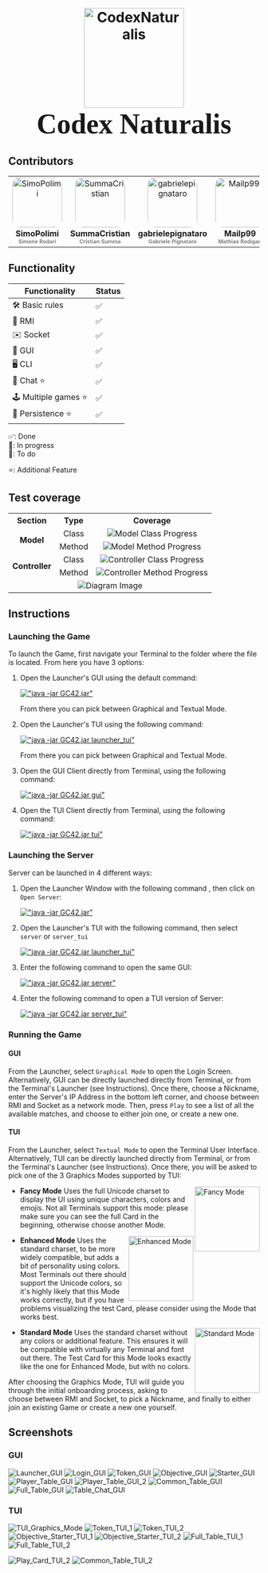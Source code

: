 <h1 align="center">
  <br>
  <img src = "https://github.com/SimoPolimi/ing-sw-2024-rodari-summa-rodigari-pignataro/assets/160849789/8062557e-70be-47f1-aac0-f393496d6ff2" alt="CodexNaturalis" width="200"></a>
  <br>
  <span style="font-family: 'Lucida Handwriting', cursive; font-size: 2em;">Codex Naturalis</span>
  <br>
</h1>

## Contributors

<table>
  <tr>
    <td align="center">
        <div style="width: 100px; height: 100px; border-radius: 15%; overflow: hidden;">
          <img src="https://github.com/SimoPolimi.png" width="100px" alt="SimoPolimi"/>
        </div>
        <a href="https://github.com/SimoPolimi">
            <div style="margin-top: 2px; font-size: 1.2em;">
            <sub><b>SimoPolimi</b></sub>
            </div>
        </a>
        <div style="margin-top: 0; color: grey; font-size: 0.8em;">
          <sub><b>Simone Rodari</b></sub>
        </div>
    </td>
    <td align="center">
        <div style="width: 100px; height: 100px; border-radius: 15%; overflow: hidden;">
            <img src="https://github.com/SummaCristian.png" width="100px;" alt="SummaCristian"/>
        </div>
        <a href="https://github.com/SummaCristian">
        <div style="margin-top: 2px; font-size: 1.2em;">
          <sub><b>SummaCristian</b></sub>
        </div>
      </a>
        <div style="margin-top: 0; color: grey; font-size: 0.8em;">
          <sub><b>Cristian Summa</b></sub>
        </div>
    </td>
    <td align="center">
        <div style="width: 100px; height: 100px; border-radius: 15%; overflow: hidden;">
            <img src="https://github.com/gabrielepignataro.png" width="100px;" alt="gabrielepignataro"/>
        </div>
        <a href="https://github.com/gabrielepignataro">
        <div style="margin-top: 2px; font-size: 1.2em;">
          <sub><b>gabrielepignataro</b></sub>
        </div>
      </a>
        <div style="margin-top: 0; color: grey; font-size: 0.8em;">
          <sub><b>Gabriele Pignataro</b></sub>
        </div>
    </td>
    <td align="center">
        <div style="width: 100px; height: 100px; border-radius: 15%; overflow: hidden;">
            <img src="https://github.com/Mailp99.png" width="100px;" alt="Mailp99"/>
        </div>
        <a href="https://github.com/Mailp99">
        <div style="margin-top: 2px; font-size: 1.2em;">
          <sub><b>Mailp99</b></sub>
        </div>
      </a>
        <div style="margin-top: 0; color: grey; font-size: 0.8em;">
          <sub><b>Mathias Rodigari</b></sub>
        </div>
    </td>
  </tr>
</table>



## Functionality
| Functionality       | Status    |
|---------------------|---------  |
| 🛠️ Basic rules      | ✅       |
| 🛜 RMI              | ✅       |
| ✉️ Socket           | ✅       |
| 🎨 GUI              | ✅       |
| 🖥️ CLI              | ✅       |
| 💬 Chat ⭐️          | ✅      |
| 🕹️ Multiple games ⭐️ | ✅     |
| 🔄 Persistence ⭐️   | ✅      |


✅: Done  
🚧: In progress  
📝: To do

⭐️: Additional Feature

## Test coverage
<table>
  <tr>
    <th>Section</th>
    <th>Type</th>
    <th>Coverage</th>
  </tr>
  <tr>
    <td rowspan="2" align="center" style="font-weight:bold">Model</td>
    <td align="center">Class</td>
    <td align="center"><img src="https://geps.dev/progress/85?dangerColor=800000&warningColor=ff9900&successColor=18ab3f" alt="Model Class Progress"></td>
  </tr>
  <tr>
    <td align="center">Method</td>
    <td align="center"><img src="https://geps.dev/progress/94?dangerColor=800000&warningColor=ff9900&successColor=18ab3f" alt="Model Method Progress"></td>
  </tr>
  <tr>
    <td rowspan="2" align="center" style="font-weight:bold">Controller</td>
    <td align="center">Class</td>
    <td align="center"><img src="https://geps.dev/progress/100?dangerColor=800000&warningColor=ff9900&successColor=18ab3f" alt="Controller Class Progress"></td>
  </tr>
  <tr>
    <td align="center">Method</td>
    <td align="center"><img src="https://geps.dev/progress/93?dangerColor=800000&warningColor=ff9900&successColor=18ab3f" alt="Controller Method Progress"></td>
  </tr>
  <tr>
    <td colspan="3" align="center">
      <img src="https://github.com/SimoPolimi/ing-sw-2024-rodari-summa-rodigari-pignataro/assets/160779720/4b24db91-ecb7-4815-a5ac-c719c590dba5" alt="Diagram Image">
    </td>
  </tr>
</table>





## Instructions

### Launching the Game
To launch the Game, first navigate your Terminal to the folder where the file is located.
From here you have 3 options:
1. Open the Launcher's GUI using the default command:

    [!["java -jar GC42.jar"](https://readme-typing-svg.demolab.com?font=Fira+Code&size=14&pause=4000&color=6FCE76&background=1F1F1F&vCenter=true&random=false&width=160&height=30&lines=java+-jar+GC42.jar)](https://git.io/typing-svg)

    From there you can pick between Graphical and Textual Mode.

2. Open the Launcher's TUI using the following command:

    [!["java -jar GC42.jar launcher_tui"](https://readme-typing-svg.demolab.com?font=Fira+Code&size=14&pause=4000&color=6FCE76&background=1F1F1F&vCenter=true&random=false&width=270&height=30&lines=java+-jar+GC42.jar+launcher_tui)](https://git.io/typing-svg)

    From there you can pick between Graphical and Textual Mode.

3. Open the GUI Client directly from Terminal, using the following command:

    [!["java -jar GC42.jar gui"](https://readme-typing-svg.demolab.com?font=Fira+Code&size=14&pause=4000&color=6FCE76&background=1F1F1F&vCenter=true&random=false&width=200&height=30&lines=java+-jar+GC42.jar+gui)](https://git.io/typing-svg)

4. Open the TUI Client directly from Terminal, using the following command:

    [!["java -jar GC42.jar tui"](https://readme-typing-svg.demolab.com?font=Fira+Code&size=14&pause=4000&color=6FCE76&background=1F1F1F&vCenter=true&random=false&width=200&height=30&lines=java+-jar+GC42.jar+tui)](https://git.io/typing-svg)

### Launching the Server
Server can be launched in 4 different ways:
1. Open the Launcher Window with the following command , then click on ```Open Server```:

    [!["java -jar GC42.jar"](https://readme-typing-svg.demolab.com?font=Fira+Code&size=14&pause=4000&color=6FCE76&background=1F1F1F&vCenter=true&random=false&width=160&height=30&lines=java+-jar+GC42.jar)](https://git.io/typing-svg)

2. Open the Launcher's TUI with the following command, then select ```server``` or ```server_tui```

    [!["java -jar GC42.jar launcher_tui"](https://readme-typing-svg.demolab.com?font=Fira+Code&size=14&pause=4000&color=6FCE76&background=1F1F1F&vCenter=true&random=false&width=270&height=30&lines=java+-jar+GC42.jar+launcher_tui)](https://git.io/typing-svg)

3. Enter the following command to open the same GUI:

      [!["java -jar GC42.jar server"](https://readme-typing-svg.demolab.com?font=Fira+Code&size=14&pause=4000&color=6FCE76&background=1F1F1F&vCenter=true&random=false&width=220&height=30&lines=java+-jar+GC42.jar+server)](https://git.io/typing-svg)

4. Enter the following command to open a TUI version of Server:

      [!["java -jar GC42.jar server_tui"](https://readme-typing-svg.demolab.com?font=Fira+Code&size=14&pause=2000&color=6FCE76&background=1F1F1F&vCenter=true&random=false&width=250&height=30&lines=java+-jar+GC42.jar+server_tui)](https://git.io/typing-svg)

### Running the Game
#### GUI
From the Launcher, select ```Graphical Mode``` to open the Login Screen.
Alternatively, GUI can be directly launched directly from Terminal, or from the Terminal's Launcher (see Instructions).
Once there, choose a Nickname, enter the Server's IP Address in the bottom left corner, and choose between RMI and Socket as a network mode.
Then, press ```Play``` to see a list of all the available matches, and choose to either join one, or create a new one.


#### TUI
From the Launcher, select ```Textual Mode``` to open the Terminal User Interface. Alternatively, TUI can be directly launched directly from Terminal, or from the Terminal's Launcher (see Instructions). Once there, you will be asked to pick one of the 3 Graphics Modes supported by TUI:


<img align="right" width="130" src="https://github.com/SimoPolimi/ing-sw-2024-rodari-summa-rodigari-pignataro/assets/160849789/020c3c06-7774-4cba-8642-95d36cd993c3" alt="Fancy Mode">

- **Fancy Mode**
  Uses the full Unicode charset to display the UI using unique characters, colors and emojis. Not all Terminals support this mode: please make sure you can see the full Card in the beginning, otherwise choose another Mode.

<img align="right" width="130" src="https://github.com/SimoPolimi/ing-sw-2024-rodari-summa-rodigari-pignataro/assets/160849789/f7c9fd57-1fdd-4ea4-837b-e0a9b48e919f" alt="Enhanced Mode">
  
- **Enhanced Mode**
  Uses the standard charset, to be more widely compatible, but adds a bit of personality using colors. Most Terminals out there should support the Unicode colors, so it's highly likely that this Mode works correctly, but if you have problems visualizing the test Card, please consider using the Mode that works best.
  
<img align="right" width="130" src="https://github.com/SimoPolimi/ing-sw-2024-rodari-summa-rodigari-pignataro/assets/160849789/965591d0-2e0b-4a70-be5c-e7ece3208d29" alt="Standard Mode">
  
- **Standard Mode**
  Uses the standard charset without any colors or additional feature. This ensures it will be compatible with virtually any Terminal and font out there. The Test Card for this Mode looks exactly like the one for Enhanced Mode, but with no colors.
  


After choosing the Graphics Mode, TUI will guide you through the initial onboarding process, asking to choose between RMI and Socket, to pick a Nickname, and finally to either join an existing Game or create a new one yourself.

## Screenshots
### GUI

![Launcher_GUI](https://github.com/SimoPolimi/ing-sw-2024-rodari-summa-rodigari-pignataro/assets/160849789/efad9379-774a-45d9-b589-d3e0db9efa30)
![Login_GUI](https://github.com/SimoPolimi/ing-sw-2024-rodari-summa-rodigari-pignataro/assets/160849789/26cde21a-4c58-4fca-a05f-a22b3cecb0f5)
![Token_GUI](https://github.com/SimoPolimi/ing-sw-2024-rodari-summa-rodigari-pignataro/assets/160849789/7e29337e-b9c3-49db-bc89-c5b46edef06e)
![Objective_GUI](https://github.com/SimoPolimi/ing-sw-2024-rodari-summa-rodigari-pignataro/assets/160849789/4566cf19-7530-49c6-9723-ea3de8bd6be7)
![Starter_GUI](https://github.com/SimoPolimi/ing-sw-2024-rodari-summa-rodigari-pignataro/assets/160849789/58e73526-de4d-468e-b6db-609fc80f5ecd)
![Player_Table_GUI](https://github.com/SimoPolimi/ing-sw-2024-rodari-summa-rodigari-pignataro/assets/160849789/28f73ba8-aafc-48e5-8242-1651c5e7e428)
![Player_Table_GUI_2](https://github.com/SimoPolimi/ing-sw-2024-rodari-summa-rodigari-pignataro/assets/160849789/3b229ad3-2b58-423b-aa16-af401841cf08)
![Common_Table_GUI](https://github.com/SimoPolimi/ing-sw-2024-rodari-summa-rodigari-pignataro/assets/160849789/7e6e4538-b2d4-4329-8de2-d2fcfb269a16)
![Full_Table_GUI](https://github.com/SimoPolimi/ing-sw-2024-rodari-summa-rodigari-pignataro/assets/160849789/d4269405-7218-4f3d-a2de-76fa642157a6)
![Table_Chat_GUI](https://github.com/SimoPolimi/ing-sw-2024-rodari-summa-rodigari-pignataro/assets/160849789/a319e4a4-bdaa-4c20-97c1-a05ae093a4c8)

### TUI

![TUI_Graphics_Mode](https://github.com/SimoPolimi/ing-sw-2024-rodari-summa-rodigari-pignataro/assets/160849789/837201b9-6877-4729-b791-5c3f3333b5e4)
![Token_TUI_1](https://github.com/SimoPolimi/ing-sw-2024-rodari-summa-rodigari-pignataro/assets/160849789/7e2d9cf7-4c8f-4136-862b-1853229fba0f)
![Token_TUI_2](https://github.com/SimoPolimi/ing-sw-2024-rodari-summa-rodigari-pignataro/assets/160849789/87af74b5-bbe0-4f94-aca7-338f6295391d)
![Objective_Starter_TUI_1](https://github.com/SimoPolimi/ing-sw-2024-rodari-summa-rodigari-pignataro/assets/160849789/9a14c9b6-5217-487b-ab13-929888ed9f5a)
![Objective_Starter_TUI_2](https://github.com/SimoPolimi/ing-sw-2024-rodari-summa-rodigari-pignataro/assets/160849789/725ff799-e71e-4c1a-877a-27674c75ffaf)
![Full_Table_TUI_1](https://github.com/SimoPolimi/ing-sw-2024-rodari-summa-rodigari-pignataro/assets/160849789/6896d8aa-05c3-4b2d-8942-0d3779942667)
![Full_Table_TUI_2](https://github.com/SimoPolimi/ing-sw-2024-rodari-summa-rodigari-pignataro/assets/160849789/6d08024d-1677-414d-9cce-77a1237ac986)

![Play_Card_TUI_2](https://github.com/SimoPolimi/ing-sw-2024-rodari-summa-rodigari-pignataro/assets/160849789/f4f64c32-06e9-490c-8e18-233f7b1fde0e)
![Common_Table_TUI_2](https://github.com/SimoPolimi/ing-sw-2024-rodari-summa-rodigari-pignataro/assets/160849789/fdf75d54-19ab-4e9f-a030-167785de844d)
